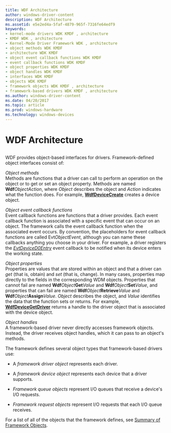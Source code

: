 ```yaml
---
title: WDF Architecture
author: windows-driver-content
description: WDF Architecture
ms.assetid: e5e2ed4a-5faf-4879-965f-7316fe64edf9
keywords:
- kernel-mode drivers WDK KMDF , architecture
- KMDF WDK , architecture
- Kernel-Mode Driver Framework WDK , architecture
- object methods WDK KMDF
- architecture WDK KMDF
- object event callback functions WDK KMDF
- event callback functions WDK KMDF
- object properties WDK KMDF
- object handles WDK KMDF
- interfaces WDK KMDF
- objects WDK KMDF
- framework objects WDK KMDF , architecture
- framework-based drivers WDK KMDF , architecture
ms.author: windows-driver-content
ms.date: 04/20/2017
ms.topic: article
ms.prod: windows-hardware
ms.technology: windows-devices
---
```


# WDF Architecture


## <a href="" id="ddk-windows-driver-framework-architecture-df"></a>


WDF provides object-based interfaces for drivers. Framework-defined object interfaces consist of:

<a href="" id="object-methods"></a>*Object methods*  
Methods are functions that a driver can call to perform an operation on the object or to get or set an object property. Methods are named **Wdf***ObjectAction*, where *Object* describes the object and *Action* indicates what the function does. For example, [**WdfDeviceCreate**](https://msdn.microsoft.com/library/windows/hardware/ff545926) creates a device object.

<a href="" id="object-event-callback-functions"></a>*Object event callback functions*  
Event callback functions are functions that a driver provides. Each event callback function is associated with a specific event that can occur on an object. The framework calls the event callback function when the associated event occurs. By convention, the placeholders for event callback functions are called Evt*ObjectEvent*, although you can name these callbacks anything you choose in your driver. For example, a driver registers the [*EvtDeviceD0Entry*](https://msdn.microsoft.com/library/windows/hardware/ff540848) event callback to be notified when its device enters the working state.

<a href="" id="object-properties"></a>*Object properties*  
Properties are values that are stored within an object and that a driver can *get* (that is, obtain) and *set* (that is, change). In many cases, properties map directly to the fields in the corresponding WDM objects. Properties that cannot fail are named **Wdf***Object***Get***Value* and **Wdf***Object***Set***Value*, and properties that can fail are named **Wdf***Object***Retrieve***Value* and **Wdf***Object***Assign***Value*. *Object* describes the object, and *Value* identifies the data that the function sets or returns. For example, [**WdfDeviceGetDriver**](https://msdn.microsoft.com/library/windows/hardware/ff545998) returns a handle to the driver object that is associated with the device object.

<a href="" id="object-handles"></a>*Object handles*  
A framework-based driver never directly accesses framework objects. Instead, the driver receives object handles, which it can pass to an object's methods.

The framework defines several object types that framework-based drivers use:

-   A *framework driver object* represents each driver.

-   A *framework device object* represents each device that a driver supports.

-   *Framework queue objects* represent I/O queues that receive a device's I/O requests.

-   *Framework request objects* represent I/O requests that each I/O queue receives.

For a list of all of the objects that the framework defines, see [Summary of Framework Objects](summary-of-framework-objects.md).

 

 





